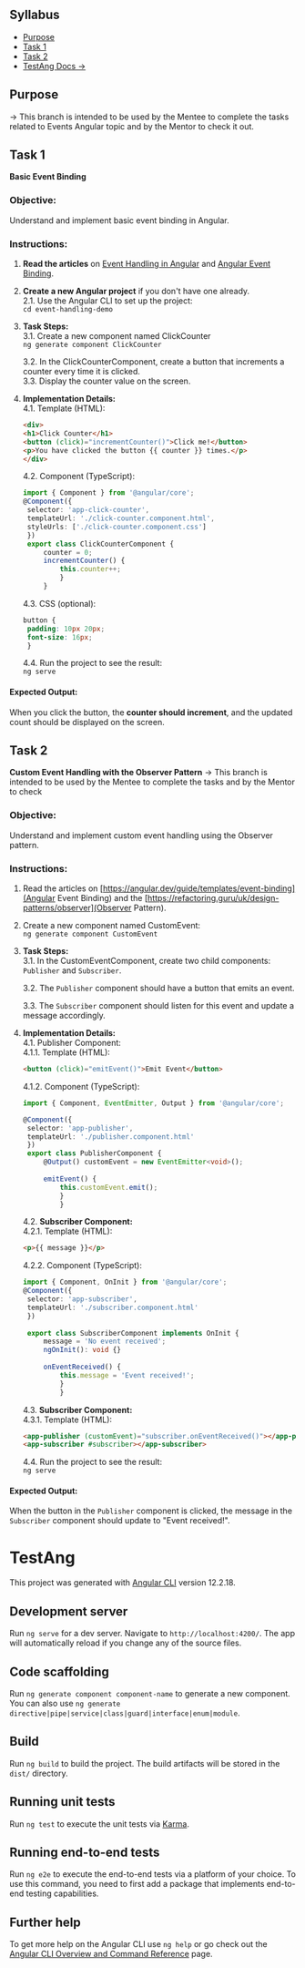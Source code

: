 
## Syllabus

- [Purpose](#purpose)
- [Task 1](#task1)
- [Task 2](#task2)
- [TestAng Docs ->](#testang)


## Purpose
-> This branch is intended to be used by the Mentee to complete the tasks related to Events Angular topic and by the Mentor to check it out.

## Task 1
**Basic Event Binding**

### Objective: 
Understand and implement basic event binding in Angular.

### Instructions:
1. **Read the articles** on [Event Handling in Angular](https://medium.com/@theriyasharma24/event-handling-in-angular-a5854a61b4a5) and [Angular Event Binding](https://angular.dev/guide/templates/event-binding).

2. **Create a new Angular project** if you don't have one already.<br>
   2.1. Use the Angular CLI to set up the project:<br>
   `cd event-handling-demo`

3. **Task Steps:**<br>
   3.1. Create a new component named ClickCounter<br>
   `ng generate component ClickCounter`

   3.2. In the ClickCounterComponent, create a button that increments a counter every time it is clicked.<br>
   3.3. Display the counter value on the screen.
4. **Implementation Details:**<br>
   4.1. Template (HTML):
   ```html
   <div>
   <h1>Click Counter</h1>
   <button (click)="incrementCounter()">Click me!</button>
   <p>You have clicked the button {{ counter }} times.</p>
   </div>
   ```


   4.2. Component (TypeScript):
   ```ts
   import { Component } from '@angular/core';
   @Component({
    selector: 'app-click-counter',
    templateUrl: './click-counter.component.html',
    styleUrls: ['./click-counter.component.css']
    })
    export class ClickCounterComponent {
        counter = 0;
        incrementCounter() {
            this.counter++;
            }
        }
    ```
       

    4.3. CSS (optional):
   ```css
   button {
    padding: 10px 20px;
    font-size: 16px;
    }
    ```

    4.4. Run the project to see the result:<br>
   `ng serve`

#### **Expected Output**:
When you click the button, the **counter should increment**, and the updated count should be displayed on the screen.


## Task 2
**Custom Event Handling with the Observer Pattern**
-> This branch is intended to be used by the Mentee to complete the tasks and by the Mentor to check

### Objective: 
Understand and implement custom event handling using the Observer pattern.

### Instructions:
1. Read the articles on [https://angular.dev/guide/templates/event-binding](Angular Event Binding) and the [https://refactoring.guru/uk/design-patterns/observer](Observer Pattern).

2. Create a new component named CustomEvent:<br>
   `ng generate component CustomEvent`

3. **Task Steps:**<br>
   3.1. In the CustomEventComponent, create two child components: `Publisher` and `Subscriber`.

   3.2. The `Publisher` component should have a button that emits an event.

   3.3. The `Subscriber` component should listen for this event and update a message accordingly.

4. **Implementation Details:**<br>
   4.1. Publisher Component:<br>
   4.1.1. Template (HTML):
   ```html
   <button (click)="emitEvent()">Emit Event</button>
   ```

   4.1.2. Component (TypeScript):
   ```typescript
   import { Component, EventEmitter, Output } from '@angular/core';
   
   @Component({
    selector: 'app-publisher',
    templateUrl: './publisher.component.html'
    })
    export class PublisherComponent {
        @Output() customEvent = new EventEmitter<void>();
        
        emitEvent() {
            this.customEvent.emit();
            }
            }
    ```

    4.2. **Subscriber Component:**<br>
    4.2.1. Template (HTML):<br>
    ```html
   <p>{{ message }}</p>
    ```
   
   4.2.2. Component (TypeScript):
   ```ts
   import { Component, OnInit } from '@angular/core';
   @Component({
    selector: 'app-subscriber',
    templateUrl: './subscriber.component.html'
    })
    
    export class SubscriberComponent implements OnInit {
        message = 'No event received';
        ngOnInit(): void {}
        
        onEventReceived() {
            this.message = 'Event received!';
            }
            }
    ```
    
    4.3. **Subscriber Component:**<br>
    4.3.1. Template (HTML):
    ```html
   <app-publisher (customEvent)="subscriber.onEventReceived()"></app-publisher>
   <app-subscriber #subscriber></app-subscriber>
   ```

   4.4. Run the project to see the result:<br>
   `ng serve`

#### Expected Output:
When the button in the `Publisher` component is clicked, the message in the `Subscriber` component should update to "Event received!".


# TestAng

This project was generated with [Angular CLI](https://github.com/angular/angular-cli) version 12.2.18.

## Development server

Run `ng serve` for a dev server. Navigate to `http://localhost:4200/`. The app will automatically reload if you change any of the source files.

## Code scaffolding

Run `ng generate component component-name` to generate a new component. You can also use `ng generate directive|pipe|service|class|guard|interface|enum|module`.

## Build

Run `ng build` to build the project. The build artifacts will be stored in the `dist/` directory.

## Running unit tests

Run `ng test` to execute the unit tests via [Karma](https://karma-runner.github.io).

## Running end-to-end tests

Run `ng e2e` to execute the end-to-end tests via a platform of your choice. To use this command, you need to first add a package that implements end-to-end testing capabilities.

## Further help

To get more help on the Angular CLI use `ng help` or go check out the [Angular CLI Overview and Command Reference](https://angular.io/cli) page.
